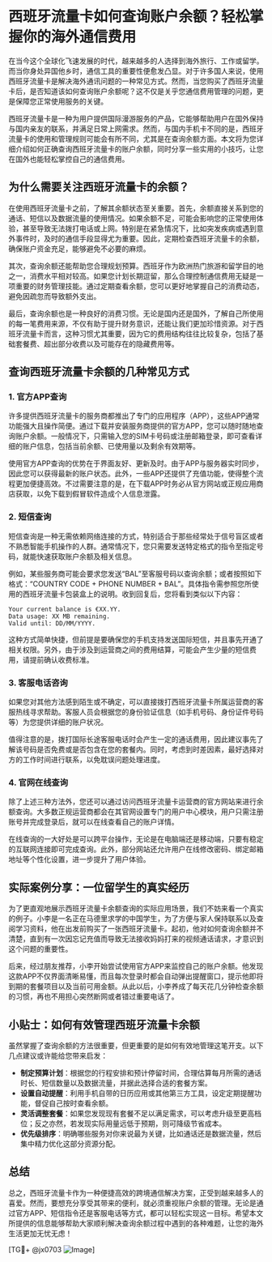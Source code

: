 # 西班牙流量卡如何查询账户余额？轻松掌握你的海外通信费用

在当今这个全球化飞速发展的时代，越来越多的人选择到海外旅行、工作或留学。而当你身处异国他乡时，通信工具的重要性便愈发凸显。对于许多国人来说，使用西班牙流量卡是解决海外通讯问题的一种常见方式。然而，当您购买了西班牙流量卡后，是否知道该如何查询账户余额呢？这不仅是关乎您通信费用管理的问题，更是保障您正常使用服务的关键。

西班牙流量卡是一种为用户提供国际漫游服务的产品，它能够帮助用户在国外保持与国内亲友的联系，并满足日常上网需求。然而，与国内手机卡不同的是，西班牙流量卡的使用和管理规则可能会有所不同，尤其是在查询余额方面。本文将为您详细介绍如何正确查询西班牙流量卡的账户余额，同时分享一些实用的小技巧，让您在国外也能轻松掌控自己的通信费用。

## 为什么需要关注西班牙流量卡的余额？

在使用西班牙流量卡之前，了解其余额状态至关重要。首先，余额直接关系到您的通话、短信以及数据流量的使用情况。如果余额不足，可能会影响您的正常使用体验，甚至导致无法拨打电话或上网。特别是在紧急情况下，比如突发疾病或遇到意外事件时，及时的通信手段显得尤为重要。因此，定期检查西班牙流量卡的余额，确保账户资金充足，能够避免不必要的麻烦。

其次，查询余额还能帮助您合理规划预算。西班牙作为欧洲热门旅游和留学目的地之一，消费水平相对较高。如果您计划长期逗留，那么合理控制通信费用无疑是一项重要的财务管理技能。通过定期查看余额，您可以更好地掌握自己的消费动态，避免因疏忽而导致额外支出。

最后，查询余额也是一种良好的消费习惯。无论是国内还是国外，了解自己所使用的每一笔费用来源，不仅有助于提升财务意识，还能让我们更加珍惜资源。对于西班牙流量卡而言，这种习惯尤其重要，因为它的费用结构往往比较复杂，包括了基础套餐费、超出部分收费以及可能存在的隐藏费用等。

## 查询西班牙流量卡余额的几种常见方式

### 1. 官方APP查询

许多提供西班牙流量卡的服务商都推出了专门的应用程序（APP），这些APP通常功能强大且操作简便。通过下载并安装服务商提供的官方APP，您可以随时随地查询账户余额。一般情况下，只需输入您的SIM卡号码或注册邮箱登录，即可查看详细的账户信息，包括当前余额、已使用量以及剩余有效期等。

使用官方APP查询的优势在于界面友好、更新及时。由于APP与服务器实时同步，因此您可以获得最新的账户状态。此外，一些APP还提供了充值功能，使得整个流程更加便捷高效。不过需要注意的是，在下载APP时务必从官方网站或正规应用商店获取，以免下载到假冒软件造成个人信息泄露。

### 2. 短信查询

短信查询是一种无需依赖网络连接的方式，特别适合于那些经常处于信号盲区或者不熟悉智能手机操作的人群。通常情况下，您只需要发送特定格式的指令至指定号码，就能快速获取账户余额及相关信息。

例如，某些服务商可能会要求您发送“BAL”至客服号码以查询余额；或者按照如下格式：“COUNTRY CODE + PHONE NUMBER + BAL”。具体指令需参照您所使用的西班牙流量卡包装盒上的说明。收到回复后，您将看到类似以下内容：

```
Your current balance is €XX.YY.
Data usage: XX MB remaining.
Valid until: DD/MM/YYYY.
```

这种方式简单快捷，但前提是要确保您的手机支持发送国际短信，并且事先开通了相关权限。另外，由于涉及到运营商之间的费用结算，可能会产生少量的短信费用，请提前确认收费标准。

### 3. 客服电话咨询

如果您对其他方法感到陌生或不确定，可以直接拨打西班牙流量卡所属运营商的客服热线寻求帮助。客服人员会根据您的身份验证信息（如手机号码、身份证件号码等）为您提供详细的账户状况。

值得注意的是，拨打国际长途客服电话时会产生一定的通话费用，因此建议事先了解该号码是否免费或是否包含在您的套餐内。同时，考虑到时差因素，最好选择对方的工作时间进行联系，以免耽误问题处理进度。

### 4. 官网在线查询

除了上述三种方法外，您还可以通过访问西班牙流量卡运营商的官方网站来进行余额查询。大多数正规运营商都会在其官网设置专门的用户中心模块，用户只需注册账号并完成登录后，就可以在线查看自己的账户详情。

在线查询的一大好处是可以跨平台操作，无论是在电脑端还是移动端，只要有稳定的互联网连接即可完成查询。此外，部分网站还允许用户在线修改密码、绑定邮箱地址等个性化设置，进一步提升了用户体验。

## 实际案例分享：一位留学生的真实经历

为了更直观地展示西班牙流量卡余额查询的实际应用场景，我们不妨来看一个真实的例子。小李是一名正在马德里求学的中国学生，为了方便与家人保持联系以及查阅学习资料，他在出发前购买了一张西班牙流量卡。起初，他对如何查询余额并不清楚，直到有一次因忘记充值而导致无法接收妈妈打来的视频通话请求，才意识到这个问题的重要性。

后来，经过朋友推荐，小李开始尝试使用官方APP来监控自己的账户余额。他发现这款APP不仅界面清晰易懂，而且每次登录时都会自动弹出提醒窗口，提示他即将到期的套餐项目以及当前可用金额。从此以后，小李养成了每天花几分钟检查余额的习惯，再也不用担心突然断网或者错过重要电话了。

## 小贴士：如何有效管理西班牙流量卡余额

虽然掌握了查询余额的方法很重要，但更重要的是如何有效地管理这笔开支。以下几点建议或许能给您带来启发：

- **制定预算计划**：根据您的行程安排和预计停留时间，合理估算每月所需的通话时长、短信数量以及数据流量，并据此选择合适的套餐方案。
- **设置自动提醒**：利用手机自带的日历应用或其他第三方工具，设定定期提醒功能，督促自己按时查看余额。
- **灵活调整套餐**：如果您发现现有套餐不足以满足需求，可以考虑升级至更高档位；反之亦然，若发现实际用量远低于预期，则可降级节省成本。
- **优先级排序**：明确哪些服务对你来说最为关键，比如通话还是数据流量，然后集中精力优化这部分资源分配。

## 总结

总之，西班牙流量卡作为一种便捷高效的跨境通信解决方案，正受到越来越多人的喜爱。然而，要想充分享受其带来的便利，就必须重视账户余额的管理。无论是通过官方APP、短信指令还是客服电话等方式，都可以轻松实现这一目标。希望本文所提供的信息能够帮助大家顺利解决查询余额过程中遇到的各种难题，让您的海外生活更加无忧无虑！

[TG💪+ @jx0703 ![Image](https://github.com/user-attachments/assets/dbca1d08-cadb-493c-b0ec-ad6f7a83f270)]